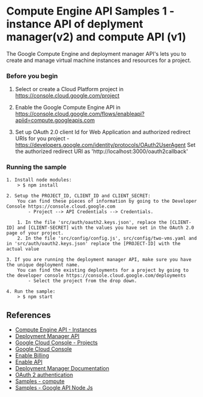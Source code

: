 # Compute Engine API Samples 1 - instance API of deplyment manager(v2) and compute API (v1) 

The Google Compute Engine and deployment manager API's lets you to create and manage virtual machine instances and resources for a project.

### Before you begin

1.  Select or create a Cloud Platform project in https://console.cloud.google.com/project

2.  Enable the Google Compute Engine API in https://console.cloud.google.com/flows/enableapi?apiid=compute.googleapis.com

3.  Set up OAuth 2.0 client Id for Web Application and authorized redirect URIs for you project - https://developers.google.com/identity/protocols/OAuth2UserAgent
	Set the authorized redirect URI as 'http://localhost:3000/oauth2callback'

### Running the sample
	1. Install node modules:
    	> $ npm install

	2. Setup the PROJECT_ID, CLIENT_ID and CLIENT_SECRET:
		You can find these pieces of information by going to the Developer Console https://console.cloud.google.com 
			- Project --> API Credentials --> Credentials.

		1. In the file 'src/auth/oauth2.keys.json', replace the [CLIENT-ID] and [CLIENT-SECRET] with the values you have set in the OAuth 2.0 page of your project.
		2. In the file 'src/config/config.js', src/config/two-vms.yaml and in 'src/auth/oauth2.keys.json' replace the [PROJECT-ID] with the actual value
	
	3. If you are running the deployment manager API, make sure you have the unique deployment name.
		You can find the existing deployments for a project by going to the developer console https://console.cloud.google.com/deployments
			- Select the project from the drop down.

	4. Run the sample:
		> $ npm start

## References
- [Compute Engine API - Instances](https://cloud.google.com/compute/docs/reference/latest/instances)
- [Deployment Manager API](https://cloud.google.com/deployment-manager/docs/reference/latest/)
- [Google Cloud Console - Projects](https://console.cloud.google.com/project)
- [Google Cloud Console](https://console.cloud.google.com)
- [Enable Billing](https://support.google.com/cloud/answer/6293499#enable-billing)
- [Enable API](https://console.cloud.google.com/flows/enableapi?apiid=compute.googleapis.com)
- [Deployment Manager Documentation](https://cloud.google.com/deployment-manager/docs/)
- [OAuth 2 authentication](https://developers.google.com/identity/protocols/OAuth2UserAgent)
- [Samples - compute](https://github.com/googleapis/nodejs-compute)
- [Samples - Google API Node Js](https://github.com/google/google-api-nodejs-client)
